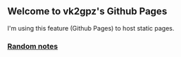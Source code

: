 ## Welcome to vk2gpz's Github Pages

I'm using this feature (Github Pages) to host static pages.

### [Random notes](notes/notes.md)
